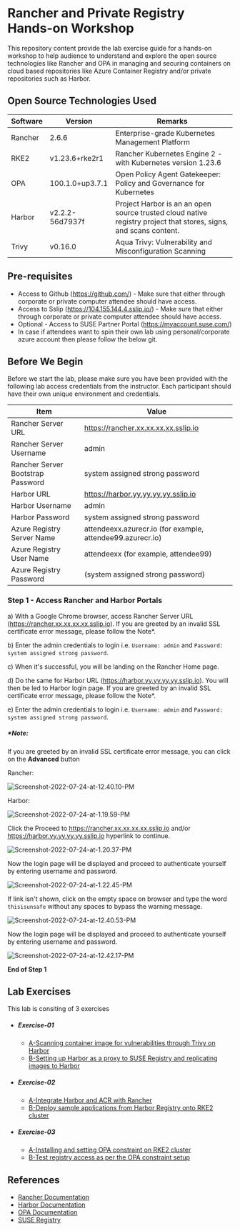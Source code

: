 # Rancher and Private Registry Hands-on Workshop
This repository content provide the lab exercise guide for a hands-on workshop to help audience to understand and explore the open source technologies like Rancher and OPA in managing and securing containers on cloud based repositories like Azure Container Registry and/or private repositories such as Harbor.

## Open Source Technologies Used

| Software | Version         | Remarks                                                      |
| -------- | --------------- | ------------------------------------------------------------ |
| Rancher  | 2.6.6           | Enterprise-grade Kubernetes Management Platform              |
| RKE2     | v1.23.6+rke2r1  | Rancher Kubernetes Engine 2 - with Kubernetes version 1.23.6 |
| OPA      | 100.1.0+up3.7.1 | Open Policy Agent Gatekeeper: Policy and Governance for Kubernetes |
| Harbor   | v2.2.2-56d7937f | Project Harbor is an an open source trusted cloud native registry project that stores, signs, and scans content. |
| Trivy    | v0.16.0         | Aqua Trivy: Vulnerability and Misconfiguration Scanning      |



## Pre-requisites

- Access to Github (https://github.com/) - Make sure that either through corporate or private computer attendee should have access. 
- Access to Sslip (https://104.155.144.4.sslip.io/) - Make sure that either through corporate or private computer attendee should have access.
- Optional - Access to SUSE Partner Portal (https://myaccount.suse.com/)
- In case if attendees want to spin their own lab using personal/corporate azure account then please follow the below git.  



## Before We Begin

Before we start the lab, please make sure you have been provided with the following lab access credentials from the instructor. Each participant should have their own unique environment and credentials.

| Item                              | Value                                                      |
| --------------------------------- | ---------------------------------------------------------- |
| Rancher Server URL                | https://rancher.xx.xx.xx.xx.sslip.io                       |
| Rancher Server Username           | admin                                                      |
| Rancher Server Bootstrap Password | system assigned strong password                            |
| Harbor URL                        | https://harbor.yy.yy.yy.yy.sslip.io                        |
| Harbor Username                   | admin                                                      |
| Harbor Password                   | system assigned strong password                            |
| Azure Registry Server Name        | attendeexx.azurecr.io (for example, attendee99.azurecr.io) |
| Azure Registry User Name          | attendeexx (for example, attendee99)                       |
| Azure Registry Password           | (system assigned strong password)                          |



### Step 1 - Access Rancher and Harbor Portals

a) With a Google Chrome browser, access Rancher Server URL (https://rancher.xx.xx.xx.xx.sslip.io). If you are greeted by an invalid SSL certificate error message, please follow the Note*.

b) Enter the admin credentials to login i.e. `Username: admin`  and `Password: system assigned strong password`. 

c) When it's successful, you will be landing on the Rancher Home page. 

d) Do the same for Harbor URL (https://harbor.yy.yy.yy.yy.sslip.io). You will then be led to Harbor login page. If you are greeted by an invalid SSL certificate error message, please follow the Note*.

e) Enter the admin credentials to login i.e. `Username: admin`  and `Password: system assigned strong password`. 

##### *Note: 

If you are greeted by an invalid SSL certificate error message, you can click on the **Advanced** button

Rancher:

![Screenshot-2022-07-24-at-12.40.10-PM](images/Screenshot-2022-07-24-at-12.40.10-PM.png)

Harbor:

![Screenshot-2022-07-24-at-1.19.59-PM](images/Screenshot-2022-07-24-at-1.19.59-PM.png)

Click the Proceed to https://rancher.xx.xx.xx.xx.sslip.io and/or https://harbor.yy.yy.yy.yy.sslip.io hyperlink to continue. 

![Screenshot-2022-07-24-at-1.20.37-PM](images/Screenshot-2022-07-24-at-1.20.37-PM.png)

Now the login page will be displayed and proceed to authenticate yourself by entering username and password.

![Screenshot-2022-07-24-at-1.22.45-PM](images/Screenshot-2022-07-24-at-1.22.45-PM.png)

If link isn't shown, click on the empty space on browser and type the word `thisisunsafe` without any spaces to bypass the warning message. 

![Screenshot-2022-07-24-at-12.40.53-PM](images/Screenshot-2022-07-24-at-12.40.53-PM.png)

Now the login page will be displayed and proceed to authenticate yourself by entering username and password.

![Screenshot-2022-07-24-at-12.42.17-PM](images/Screenshot-2022-07-24-at-12.42.17-PM.png)

**End of Step 1**



## Lab Exercises

This lab is consiting of 3 exercises 

* ##### Exercise-01
  
  * [A-Scanning container image for vulnerabilities through Trivy on Harbor](https://github.com/dsohk/rancher-private-registry-workshop/blob/main/docs/Exercise-01A-ScanContainerImages.md)
  * [B-Setting up Harbor as a proxy to SUSE Registry and replicating images to Harbor](https://github.com/dsohk/rancher-private-registry-workshop/blob/main/docs/Exercise-01B-SetupHarborProxySUSERegistryReplicate.md)
* ##### Exercise-02
  
  * [A-Integrate Harbor and ACR with Rancher](https://github.com/dsohk/rancher-private-registry-workshop/blob/main/docs/Exercise-02A-IntegrateHarborACRwithRancher.md)
  * [B-Deploy sample applications from Harbor Registry onto RKE2 cluster ](https://github.com/dsohk/rancher-private-registry-workshop/blob/main/docs/Exercise-02B-DeploySampleApplication.md)
* ##### Exercise-03
  
  * [A-Installing and setting OPA constraint on RKE2 cluster](https://github.com/dsohk/rancher-private-registry-workshop/blob/main/docs/Exercise-03A-InstallOPA.md)
  * [B-Test registry access as per the OPA constraint setup](https://github.com/dsohk/rancher-private-registry-workshop/blob/main/docs/Exercise-03B-TestOPAConstraint.md)

## References

* [Rancher Documentation](https://rancher.com/docs/rancher/v2.6/en/)
* [Harbor Documentation](https://goharbor.io/docs/2.2.0/)
* [OPA Documentation](https://www.openpolicyagent.org/docs/latest/)
* [SUSE Registry](https://registry.suse.com/)

